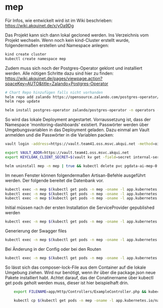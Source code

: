 # mep

Für Infos, wie entwickelt wird ist im Wiki beschrieben: https://wiki.akquinet.de/x/yOa9Dg


Das Projekt kann sich dann lokal gecloned werden. Ins Verzeichnis vom Projekt wechseln. Wenn noch kein kind-Cluster erstellt wurde, folgendermaßen erstellen und Namespace anlegen:
```sh
kind create cluster
kubectl create namespace mep
```

Zudem muss sich noch der Postgres-Operator geklont und installiert werden. Alle nötigen Schritte dazu sind hier zu finden: https://wiki.akquinet.de/pages/viewpage.action?spaceKey=AUTO&title=Zalando+Postgres-Operator


```sh
# Chart Repo hinzufügen falls nicht vorhanden
helm repo add zalando https://opensource.zalando.com/postgres-operator/charts/postgres-operator/
helm repo update

helm install postgres-operator zalando/postgres-operator -n operators --create-namespace
```

So wird das lokale Deployment angestartet. Vorraussetzung ist, dass der Namespace 'monitoring-dashboards' existiert.
Passwörter werden über Umgebungsvariablen in das Deployment geladen. Dazu einmal am Vault anmelden und die Passwörter in die Variablen packen:

```sh
vault login -address=https://vault.team41.oss.msvc.akqui.net -method=oidc

export VAULT_ADDR=https://vault.team41.oss.msvc.akqui.net
export KEYCLOAK_CLIENT_SECRET=$(vault kv get -field=secret internal-services/datamanagement/services/webportale/keycloak)

helm uninstall mep -n mep | true && kubectl delete pvc pgdata-ai-mep-0 -n mep | true && kubectl delete pvc pgdata-ai-mep-1 -n mep | true && skaffold dev  --trigger='manual' -n mep --port-forward=true
```

Im neuen Fenster können folgendermaßen Artisan-Befehle ausgeführt werden. Der folgende bereitet die Datenbank vor.
```sh
kubectl exec -n mep $(kubectl get pods -n mep -oname -l app.kubernetes.io/name=laravel-application -ojson | jq -r '.items[].metadata.name') -- php artisan migrate --force
kubectl exec -n mep $(kubectl get pods -n mep -oname -l app.kubernetes.io/name=laravel-application -ojson | jq -r '.items[].metadata.name') -- php artisan schedule:run
kubectl exec -n mep $(kubectl get pods -n mep -oname -l app.kubernetes.io/name=laravel-application -ojson | jq -r '.items[].metadata.name') -- php artisan db:seed --force
```

Initial müssen nach der ersten Installation die ServiceProvider gepublished werden
```sh
kubectl exec -n mep $(kubectl get pods -n mep -oname -l app.kubernetes.io/name=laravel-application -ojson | jq -r '.items[].metadata.name') -- php artisan vendor:publish --provider "L5Swagger\L5SwaggerServiceProvider"
```

Generierung der Swagger files
```sh
kubectl exec -n mep $(kubectl get pods -n mep -oname -l app.kubernetes.io/name=laravel-application -ojson | jq -r '.items[].metadata.name') -- php artisan l5-swagger:generate
```

Bei Änderung in der Config oder bei den Routen
```sh
kubectl exec -n mep $(kubectl get pods -n mep -oname -l app.kubernetes.io/name=laravel-application -ojson | jq -r '.items[].metadata.name') -- php artisan optimize
```


So lässt sich das composer-lock-File aus dem Container auf die lokale Umgebung ziehen.
Wird nur benötigt, wenn ihr über die package.json neue Pakete installiert habt.
Achtet darauf, das der Conatinername über kubectl get pods geholt werden muss, dieser ist hier beispielhaft drin.
```sh
    export FILENAME=app/Http/Controllers/ExampleController.php && kubectl cp $FILENAME $(kubectl get pods -n mep -oname -l app.kubernetes.io/name=laravel-application -ojson | jq -r '.items[].metadata.name'):/var/www/html/$FILENAME -n mep

    kubectl cp $(kubectl get pods -n mep -oname -l app.kubernetes.io/name=laravel-application -ojson | jq -r '.items[].metadata.name'):/var/www/html/composer.lock ./composer.lock -n mep
```
